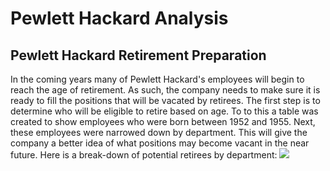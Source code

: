# Pewlett Hackard Analysis
## Pewlett Hackard Retirement Preparation
In the coming years many of Pewlett Hackard's employees will begin to reach the age of retirement. As such, the company needs to make sure it is ready to fill the positions that will be vacated by retirees. The first step is to determine who will be eligible to retire based on age. To to this a table was created to show employees who were born between 1952 and 1955. Next, these employees were narrowed down by department. This will give the company a better idea of what positions may become vacant in the near future. Here is a break-down of potential retirees by department:
![](https://github.com/ryanstaudhammer/)
